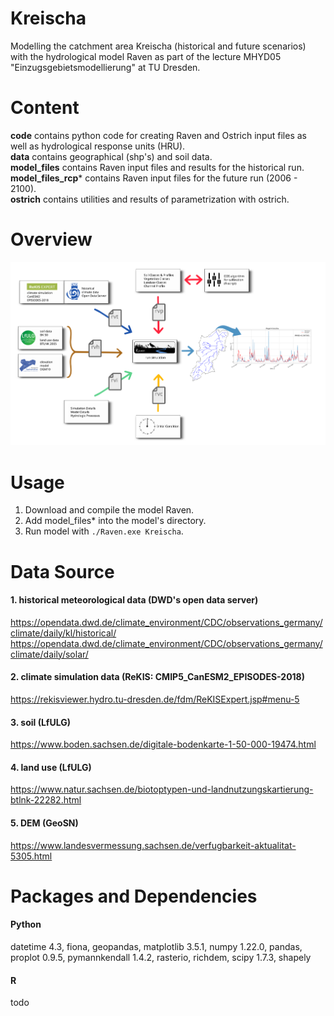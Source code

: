 # Kreischa
Modelling the catchment area Kreischa (historical and future scenarios) with the hydrological model Raven as part of the lecture MHYD05 "Einzugsgebietsmodellierung" at TU Dresden.


# Content
**code** contains python code for creating Raven and Ostrich input files as well as hydrological response units (HRU).  
**data** contains geographical (shp's) and soil data.   
**model_files** contains Raven input files and results for the historical run.  
**model_files_rcp*** contains Raven input files for the future run (2006 - 2100).  
**ostrich** contains utilities and results of parametrization with ostrich.  

# Overview
<img src="workflow.png" alt="workflow" width="900"/>   

# Usage
1. Download and compile the model Raven.
2. Add model_files* into the model's directory.
3. Run model with ```./Raven.exe Kreischa```.

# Data Source
#### 1. historical meteorological data (DWD's open data server)
https://opendata.dwd.de/climate_environment/CDC/observations_germany/climate/daily/kl/historical/   
https://opendata.dwd.de/climate_environment/CDC/observations_germany/climate/daily/solar/
#### 2. climate simulation data (ReKIS: CMIP5\_CanESM2\_EPISODES-2018)
https://rekisviewer.hydro.tu-dresden.de/fdm/ReKISExpert.jsp#menu-5   
#### 3. soil (LfULG)
https://www.boden.sachsen.de/digitale-bodenkarte-1-50-000-19474.html   
#### 4. land use (LfULG)
https://www.natur.sachsen.de/biotoptypen-und-landnutzungskartierung-btlnk-22282.html
#### 5. DEM (GeoSN)
https://www.landesvermessung.sachsen.de/verfugbarkeit-aktualitat-5305.html

# Packages and Dependencies
#### Python
datetime 4.3, fiona, geopandas, matplotlib 3.5.1, numpy 1.22.0, pandas, proplot 0.9.5, pymannkendall 1.4.2, rasterio, richdem, scipy 1.7.3, shapely   
#### R
todo
